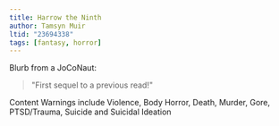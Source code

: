 ```yaml
---
title: Harrow the Ninth
author: Tamsyn Muir
ltid: "23694338"
tags: [fantasy, horror]
---
```


Blurb from a JoCoNaut:

> "First sequel to a previous read!"

Content Warnings include Violence, Body Horror, Death, Murder, Gore,
PTSD/Trauma, Suicide and Suicidal Ideation
